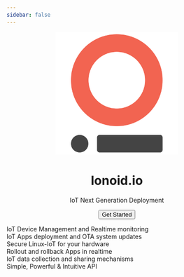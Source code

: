 ```yaml
---
sidebar: false
---
```

<figure align='center'>
  <img src='/logo.png' id="big-logo">
  <h1 id='main-title'>Ionoid.io</h1>
  <p id='secondary-title'>
    IoT Next Generation Deployment
  </p>
  <button id="get-started-button" onclick="window.location='/docs/getting-started.html'">Get Started</button>
</figure>
<div id="features">
  <div class='feature-left'>
    IoT Device Management and Realtime monitoring
  </div>
  <div class='feature-right'>
    IoT Apps deployment and OTA system updates
  </div>
  <div class='feature-left'>
    Secure Linux-IoT for your hardware
  </div>
  <div class='feature-right'>
    Rollout and rollback Apps in realtime
  </div>
  <div class='feature-left'>
    IoT data collection and sharing mechanisms
  </div>
  <div class='feature-right'>
    Simple, Powerful & Intuitive API
  </div>
</div>